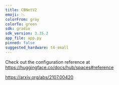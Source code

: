 ```yaml
---
title: CBNetV2
emoji: 📉
colorFrom: gray
colorTo: green
sdk: gradio
sdk_version: 3.35.2
app_file: app.py
pinned: false
suggested_hardware: t4-small
---
```


Check out the configuration reference at https://huggingface.co/docs/hub/spaces#reference

https://arxiv.org/abs/2107.00420
